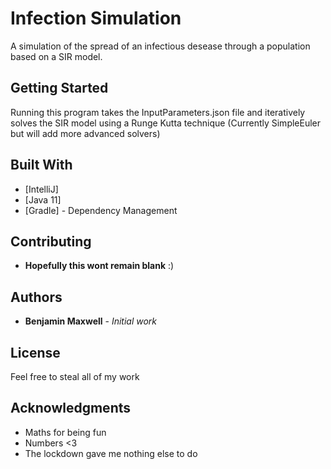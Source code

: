 # Infection Simulation

A simulation of the spread of an infectious desease through a population based on a SIR model.

## Getting Started

Running this program takes the InputParameters.json file and iteratively solves the SIR model using 
a Runge Kutta technique (Currently SimpleEuler but will add more advanced solvers)

## Built With

* [IntelliJ]
* [Java 11]
* [Gradle] - Dependency Management

## Contributing

* **Hopefully this wont remain blank**  :)

## Authors

* **Benjamin Maxwell** - *Initial work*

## License

Feel free to steal all of my work

## Acknowledgments

* Maths for being fun
* Numbers <3
* The lockdown gave me nothing else to do


